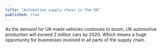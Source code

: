 ```yaml
---
title: "Automotive supply chain in the UK"
published: true
---
```

As the demand for UK-made vehicles continues to boom, UK automotive production will exceed 2 million cars by 2020. Which means a huge opportunity for businesses involved in all parts of the supply chain.
